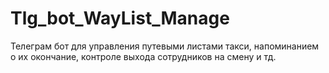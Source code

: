 # Tlg_bot_WayList_Manage
Телеграм бот для управления путевыми листами такси, напоминанием о их окончание, контроле выхода сотрудников на смену и тд.
